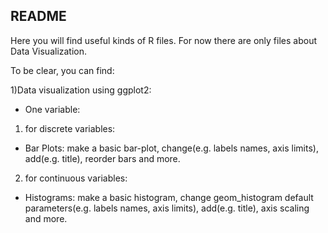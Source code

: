 ## README

Here you will find useful kinds of R files. 
For now there are only files about Data Visualization.

To be clear, you can find:

1)Data visualization using ggplot2:
- One variable:
 1) for discrete variables:
  - Bar Plots: make a basic bar-plot, change(e.g. labels names, axis limits), add(e.g. title), reorder bars and more.
 2) for continuous variables:
  - Histograms: make a basic histogram, change geom_histogram default parameters(e.g. labels names, axis limits), add(e.g. title), axis scaling and more.
